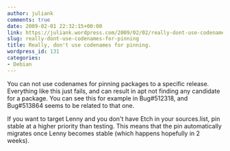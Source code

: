```yaml
---
author: juliank
comments: true
date: 2009-02-01 22:32:15+00:00
link: https://juliank.wordpress.com/2009/02/02/really-dont-use-codenames-for-pinning/
slug: really-dont-use-codenames-for-pinning
title: Really, don't use codenames for pinning.
wordpress_id: 131
categories:
- Debian
---
```


You can not use codenames for pinning packages to a specific release. Everything like this just fails, and can result in apt not finding any candidate for a package. You can see this for example in Bug#512318, and Bug#513864 seems to be related to that one.

If you want to target Lenny and you don't have Etch in your sources.list, pin stable at a higher priority than testing. This means that the pin automatically migrates once Lenny becomes stable (which happens hopefully in 2 weeks).

